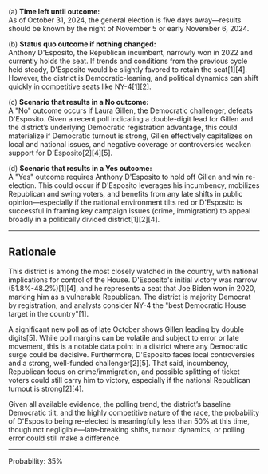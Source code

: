 (a) **Time left until outcome:**  
As of October 31, 2024, the general election is five days away—results should be known by the night of November 5 or early November 6, 2024.

(b) **Status quo outcome if nothing changed:**  
Anthony D'Esposito, the Republican incumbent, narrowly won in 2022 and currently holds the seat. If trends and conditions from the previous cycle held steady, D'Esposito would be slightly favored to retain the seat[1][4]. However, the district is Democratic-leaning, and political dynamics can shift quickly in competitive seats like NY-4[1][2].

(c) **Scenario that results in a No outcome:**  
A "No" outcome occurs if Laura Gillen, the Democratic challenger, defeats D'Esposito. Given a recent poll indicating a double-digit lead for Gillen and the district’s underlying Democratic registration advantage, this could materialize if Democratic turnout is strong, Gillen effectively capitalizes on local and national issues, and negative coverage or controversies weaken support for D'Esposito[2][4][5].

(d) **Scenario that results in a Yes outcome:**  
A "Yes" outcome requires Anthony D'Esposito to hold off Gillen and win re-election. This could occur if D'Esposito leverages his incumbency, mobilizes Republican and swing voters, and benefits from any late shifts in public opinion—especially if the national environment tilts red or D'Esposito is successful in framing key campaign issues (crime, immigration) to appeal broadly in a politically divided district[1][2][4].

---

## Rationale

This district is among the most closely watched in the country, with national implications for control of the House. D'Esposito's initial victory was narrow (51.8%-48.2%)[1][4], and he represents a seat that Joe Biden won in 2020, marking him as a vulnerable Republican. The district is majority Democrat by registration, and analysts consider NY-4 the "best Democratic House target in the country"[1].

A significant new poll as of late October shows Gillen leading by double digits[5]. While poll margins can be volatile and subject to error or late movement, this is a notable data point in a district where any Democratic surge could be decisive. Furthermore, D'Esposito faces local controversies and a strong, well-funded challenger[2][5]. That said, incumbency, Republican focus on crime/immigration, and possible splitting of ticket voters could still carry him to victory, especially if the national Republican turnout is strong[2][4].

Given all available evidence, the polling trend, the district’s baseline Democratic tilt, and the highly competitive nature of the race, the probability of D'Esposito being re-elected is meaningfully less than 50% at this time, though not negligible—late-breaking shifts, turnout dynamics, or polling error could still make a difference.

---

Probability: 35%
